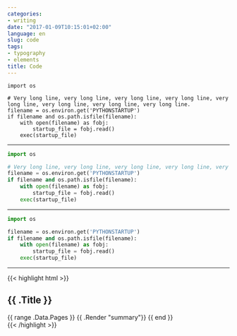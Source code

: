```yaml
---
categories:
- writing
date: "2017-01-09T10:15:01+02:00"
language: en
slug: code
tags:
- typography
- elements
title: Code
---
```


```
import os

# Very long line, very long line, very long line, very long line, very long line, very long line, very long line, very long line.
filename = os.environ.get('PYTHONSTARTUP')
if filename and os.path.isfile(filename):
    with open(filename) as fobj:
        startup_file = fobj.read()
    exec(startup_file)
```

---

```python
import os

# Very long line, very long line, very long line, very long line, very long line, very long line, very long line, very long line.
filename = os.environ.get('PYTHONSTARTUP')
if filename and os.path.isfile(filename):
    with open(filename) as fobj:
        startup_file = fobj.read()
    exec(startup_file)
```

---

```python
import os

filename = os.environ.get('PYTHONSTARTUP')
if filename and os.path.isfile(filename):
    with open(filename) as fobj:
        startup_file = fobj.read()
    exec(startup_file)
```

---

{{< highlight html >}}
<section id="main">
    <div>
        <h1 id="title">{{ .Title }}</h1>
        {{ range .Data.Pages }}
            {{ .Render "summary"}}
        {{ end }}
    </div>
</section>
{{< /highlight >}}
